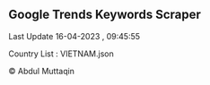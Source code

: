 

## Google Trends Keywords Scraper 
 
Last Update 16-04-2023 , 09:45:55

Country List :
VIETNAM.json



© Abdul Muttaqin 

